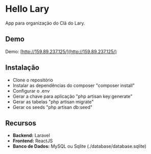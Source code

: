 # Hello Lary
App para organização do Clã do Lary.

## Demo

Demo: [http://159.89.237.125/](http://159.89.237.125/)

## Instalação

 - Clone o repositório
 - Instalar as dependências do composer "composer install"
 - Configurar o .env
 - Gerar a chave para aplicação "php artisan key:generate"
 - Gerar as tabelas "php artisan migrate"
 - Gerar os seeds "php artisan db:seed"

## Recursos

 - **Backend:** Laravel
 - **Frontend:** ReactJS
 - **Banco de Dados:** MySQL ou Sqlite (./database/database.sqlite)

